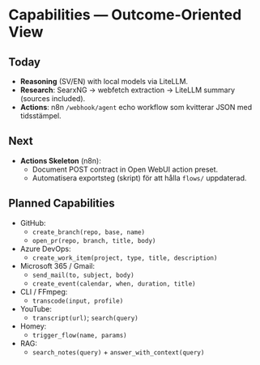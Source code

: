 # Capabilities — Outcome-Oriented View

## Today
- **Reasoning** (SV/EN) with local models via LiteLLM.
- **Research**: SearxNG → webfetch extraction → LiteLLM summary (sources included).
- **Actions**: n8n `/webhook/agent` echo workflow som kvitterar JSON med tidsstämpel.

## Next
- **Actions Skeleton** (n8n):
  - Document POST contract in Open WebUI action preset.
  - Automatisera exportsteg (skript) för att hålla `flows/` uppdaterad.

## Planned Capabilities
- GitHub:
  - `create_branch(repo, base, name)`
  - `open_pr(repo, branch, title, body)`
- Azure DevOps:
  - `create_work_item(project, type, title, description)`
- Microsoft 365 / Gmail:
  - `send_mail(to, subject, body)`
  - `create_event(calendar, when, duration, title)`
- CLI / FFmpeg:
  - `transcode(input, profile)`
- YouTube:
  - `transcript(url)`; `search(query)`
- Homey:
  - `trigger_flow(name, params)`
- RAG:
  - `search_notes(query)` + `answer_with_context(query)`
